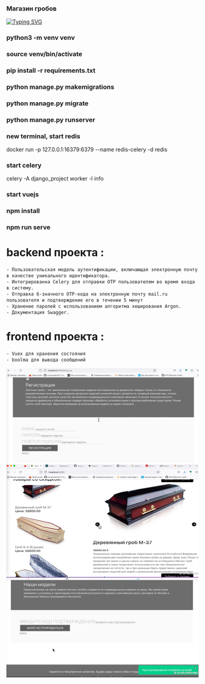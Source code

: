 ### Магазин гробов
[![Typing SVG](https://readme-typing-svg.herokuapp.com?color=%2336BCF7&lines=Django+Vuejs+Магазин+Ритальных+услуг)](https://git.io/typing-svg)

### python3 -m venv venv
### source venv/bin/activate
### pip install -r requirements.txt

### python manage.py makemigrations
### python manage.py migrate
### python manage.py runserver

### new terminal, start redis 
docker run -p 127.0.0.1:16379:6379 --name redis-celery -d redis

### start celery
celery -A django_project worker -l info

### start vuejs
### npm install
### npm run serve

# backend проекта :
    - Пользовательская модель аутентификации, включающая электронную почту в качестве уникального идентификатора.
    - Интегрированна Celery для отправки OTP пользователям во время входа в систему.
    - Отправка 6-значного OTP-кода на электронную почту mail.ru пользователя и подтверждение его в течении 5 минут
    - Хранение паролей с использованием алгоритма хеширования Argon.
    - Документация Swagger.
# frontend проекта :
    - Vuex для хранения состояния
    - boolma для вывода сообщений








![Image alt](https://github.com/hottabuch1987/shop_coffin/raw/main/img/1.png)
![Image alt](https://github.com/hottabuch1987/shop_coffin/raw/main/img/2.png)
![Image alt](https://github.com/hottabuch1987/shop_coffin/raw/main/img/3.png)




